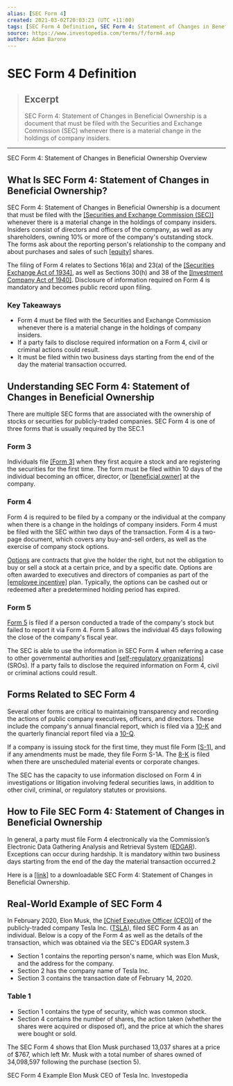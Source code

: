 ```yaml
---
alias: [SEC Form 4]
created: 2021-03-02T20:03:23 (UTC +11:00)
tags: [SEC Form 4 Definition, SEC Form 4: Statement of Changes in Beneficial Ownership Overview]
source: https://www.investopedia.com/terms/f/form4.asp
author: Adam Barone
---
```


# SEC Form 4 Definition

> ## Excerpt
> SEC Form 4: Statement of Changes in Beneficial Ownership is a document that must be filed with the Securities and Exchange Commission (SEC) whenever there is a material change in the holdings of company insiders.

---

SEC Form 4: Statement of Changes in Beneficial Ownership Overview
## What Is SEC Form 4: Statement of Changes in Beneficial Ownership?

SEC Form 4: Statement of Changes in Beneficial Ownership is a document that must be filed with the [[Securities and Exchange Commission (SEC)]](https://www.investopedia.com/terms/s/sec.asp) whenever there is a material change in the holdings of company insiders. Insiders consist of directors and officers of the company, as well as any shareholders, owning 10% or more of the company's outstanding stock. The forms ask about the reporting person's relationship to the company and about purchases and sales of such [[equity]](https://www.investopedia.com/terms/e/equity.asp) shares.

The filing of Form 4 relates to Sections 16(a) and 23(a) of the [[Securities Exchange Act of 1934]](https://www.investopedia.com/terms/s/seact1934.asp), as well as Sections 30(h) and 38 of the [[Investment Company Act of 1940]](https://www.investopedia.com/terms/i/investmentcompanyact.asp). Disclosure of information required on Form 4 is mandatory and becomes public record upon filing.

### Key Takeaways

-   Form 4 must be filed with the Securities and Exchange Commission whenever there is a material change in the holdings of company insiders.
-   If a party fails to disclose required information on a Form 4, civil or criminal actions could result.
-   It must be filed within two business days starting from the end of the day the material transaction occurred.

## Understanding SEC Form 4: Statement of Changes in Beneficial Ownership

There are multiple SEC forms that are associated with the ownership of stocks or securities for publicly-traded companies. SEC Form 4 is one of three forms that is usually required by the SEC.1

### Form 3

Individuals file [[Form 3]](https://www.investopedia.com/terms/f/form3.asp) when they first acquire a stock and are registering the securities for the first time. The form must be filed within 10 days of the individual becoming an officer, director, or [[beneficial owner]](https://www.investopedia.com/terms/b/beneficialowner.asp) at the company.

### Form 4

Form 4 is required to be filed by a company or the individual at the company when there is a change in the holdings of company insiders. Form 4 must be filed with the SEC within two days of the transaction. Form 4 is a two-page document, which covers any buy-and-sell orders, as well as the exercise of company stock options.

[Options](https://www.investopedia.com/terms/c/calloption.asp) are contracts that give the holder the right, but not the obligation to buy or sell a stock at a certain price, and by a specific date. Options are often awarded to executives and directors of companies as part of the [[employee incentive]](https://www.investopedia.com/terms/e/eso.asp) plan. Typically, the options can be cashed out or redeemed after a predetermined holding period has expired.

### Form 5

[Form 5](https://www.investopedia.com/terms/f/form5.asp) is filed if a person conducted a trade of the company's stock but failed to report it via Form 4. Form 5 allows the individual 45 days following the close of the company's fiscal year.

The SEC is able to use the information in SEC Form 4 when referring a case to other governmental authorities and [[self-regulatory organizations]](https://www.investopedia.com/terms/s/sro.asp) (SROs). If a party fails to disclose the required information on Form 4, civil or criminal actions could result.

## Forms Related to SEC Form 4

Several other forms are critical to maintaining transparency and recording the actions of public company executives, officers, and directors. These include the company's annual financial report, which is filed via a [10-K](https://www.investopedia.com/terms/1/10-k.asp) and the quarterly financial report filed via a [10-Q](https://www.investopedia.com/terms/1/10q.asp).

If a company is issuing stock for the first time, they must file Form [[S-1]](https://www.investopedia.com/terms/s/sec-form-s-1.asp), and if any amendments must be made, they file Form S-1A. The [8-K](https://www.investopedia.com/terms/1/8-k.asp) is filed when there are unscheduled material events or corporate changes.

The SEC has the capacity to use information disclosed on Form 4 in investigations or litigation involving federal securities laws, in addition to other civil, criminal, or regulatory statutes or provisions.

## How to File SEC Form 4: Statement of Changes in Beneficial Ownership

In general, a party must file Form 4 electronically via the Commission’s Electronic Data Gathering Analysis and Retrieval System ([EDGAR](https://www.investopedia.com/terms/e/edgar.asp)). Exceptions can occur during hardship. It is mandatory within two business days starting from the end of the day the material transaction occurred.2

Here is a [[link]](https://www.sec.gov/about/forms/form4.pdf) to a downloadable SEC Form 4: Statement of Changes in Beneficial Ownership.

## Real-World Example of SEC Form 4

In February 2020, Elon Musk, the [[Chief Executive Officer (CEO)]](https://www.investopedia.com/terms/c/ceo.asp) of the publicly-traded company Tesla Inc. ([TSLA](https://www.investopedia.com/markets/quote?tvwidgetsymbol=tsla)), filed SEC Form 4 as an individual. Below is a copy of the Form 4 as well as the details of the transaction, which was obtained via the SEC's EDGAR system.3

-   Section 1 contains the reporting person's name, which was Elon Musk, and the address for the company.
-   Section 2 has the company name of Tesla Inc.
-   Section 3 contains the transaction date of February 14, 2020.

### Table 1

-   Section 1 contains the type of security, which was common stock.
-   Section 4 contains the number of shares, the action taken (whether the shares were acquired or disposed of), and the price at which the shares were bought or sold.

The SEC Form 4 shows that Elon Musk purchased 13,037 shares at a price of $767, which left Mr. Musk with a total number of shares owned of 34,098,597 following the purchase (section 5).

SEC Form 4 Example Elon Musk CEO of Tesla Inc. Investopedia
